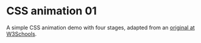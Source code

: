 # CSS animation 01

A simple CSS animation demo with four stages, adapted from an [original at W3Schools](http://www.w3schools.com/css/tryit.asp?filename=trycss3_animation3).
